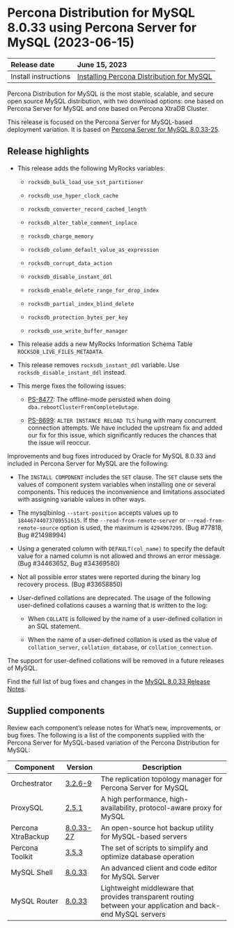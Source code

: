 # Percona Distribution for MySQL 8.0.33 using Percona Server for MySQL (2023-06-15)

| Release date         | June 15, 2023 |
| :--------------      | :--------------- |
| Install instructions | [Installing Percona Distribution for MySQL](installing.md)|

Percona Distribution for MySQL is the most stable, scalable, and secure open source MySQL distribution, with two download options: one based on Percona Server for MySQL and one based on Percona XtraDB Cluster.

This release is focused on the Percona Server for MySQL-based deployment variation. It is based on [Percona Server for MySQL 8.0.33-25](https://www.percona.com/doc/percona-server/8.0/release-notes/8.0.33-25.html).

## Release highlights

* This release adds the following MyRocks variables:

  * `rocksdb_bulk_load_use_sst_partitioner`

  * `rocksdb_use_hyper_clock_cache`

  * `rocksdb_converter_record_cached_length`

  * `rocksdb_alter_table_comment_inplace`

  * `rocksdb_charge_memory`

  * `rocksdb_column_default_value_as_expression`

  * `rocksdb_corrupt_data_action`

  * `rocksdb_disable_instant_ddl`

  * `rocksdb_enable_delete_range_for_drop_index`

  * `rocksdb_partial_index_blind_delete`

  * `rocksdb_protection_bytes_per_key`

  * `rocksdb_use_write_buffer_manager`

* This release adds a new MyRocks Information Schema Table `ROCKSDB_LIVE_FILES_METADATA`.

* This release removes `rocksdb_instant_ddl` variable. Use `rocksdb_disable_instant_ddl` instead. 

* This merge fixes the following issues:

  * [PS-8477](https://jira.percona.com/browse/PS-8477): The offline-mode persisted when doing `dba.rebootClusterFromCompleteOutage`. 

  * [PS-8699](https://jira.percona.com/browse/PS-8699): `ALTER INSTANCE RELOAD TLS` hung with many concurrent connection attempts. We have included the upstream fix and added our fix for this issue, which significantly reduces the chances that the issue will reoccur.

Improvements and bug fixes introduced by Oracle for MySQL 8.0.33 and included in Percona Server for MySQL are the following:

* The `INSTALL COMPONENT` includes the `SET` clause. The `SET` clause sets the values of component system variables when installing one or several components. This reduces the inconvenience and limitations associated with assigning variable values in other ways.

* The mysqlbinlog `--start-position` accepts values up to `18446744073709551615`. If the `--read-from-remote-server` or `--read-from-remote-source` option is used, the maximum is `4294967295`. (Bug #77818, Bug #21498994)

* Using a generated column with `DEFAULT(col_name)` to specify the default value for a named column is not allowed and throws an error message. (Bug #34463652, Bug #34369580)

* Not all possible error states were reported during the binary log recovery process. (Bug #33658850)

* User-defined collations are deprecated. The usage of the following user-defined collations causes a warning that is written to the log:

  * When `COLLATE` is followed by the name of a user-defined collation in an SQL statement.

  * When the name of a user-defined collation is used as the value of `collation_server`, `collation_database`, or `collation_connection`.

The support for user-defined collations will be removed in a future releases of MySQL.

Find the full list of bug fixes and changes in the [MySQL 8.0.33 Release Notes](https://dev.mysql.com/doc/relnotes/mysql/8.0/en/news-8-0-33.html).

## Supplied components

Review each component’s release notes for What’s new, improvements, or bug fixes. The following is a list of the components supplied with the Percona Server for MySQL-based variation of the Percona Distribution for MySQL:

| Component           | Version   | Description                                |
| ------------------- | --------- | -------------------------------------------|
| Orchestrator        | [3.2.6-9](https://github.com/percona/orchestrator/releases/tag/v3.2.6-9)     | The replication topology manager for Percona Server for MySQL|
| ProxySQL            | [2.5.1](https://docs.percona.com/proxysql/2.5.1.html)     | A high performance, high-availability, protocol-aware proxy for MySQL|
| Percona XtraBackup  | [8.0.33-27](https://docs.percona.com/percona-xtrabackup/8.0/release-notes/8.0/8.0.33-27.0.html)| An open-source hot backup utility for MySQL-based servers|
| Percona Toolkit     | [3.5.3](https://www.percona.com/doc/percona-toolkit/LATEST/release_notes.html#v3-5-3-released-2023-06-07)     | The set of scripts to simplify and optimize database operation|
| MySQL Shell         | [8.0.33](https://dev.mysql.com/doc/relnotes/mysql-shell/8.0/en/news-8-0-33.html)    | An advanced client and code editor for MySQL Server|
| MySQL Router        | [8.0.33](https://dev.mysql.com/doc/relnotes/mysql-router/en/news-8-0-33.html)    | Lightweight middleware that provides transparent routing between your application and back-end MySQL servers|
